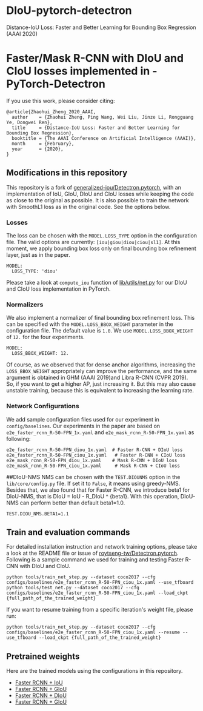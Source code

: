 # DIoU-pytorch-detectron
Distance-IoU Loss: Faster and Better Learning for Bounding Box Regression (AAAI 2020)

# Faster/Mask R-CNN with DIoU and CIoU losses implemented in - PyTorch-Detectron

If you use this work, please consider citing:

```
@article{Zhaohui_Zheng_2020_AAAI,
  author    = {Zhaohui Zheng, Ping Wang, Wei Liu, Jinze Li, Rongguang Ye, Dongwei Ren},
  title     = {Distance-IoU Loss: Faster and Better Learning for Bounding Box Regression},
  booktitle = {The AAAI Conference on Artificial Intelligence (AAAI)},
  month     = {February},
  year      = {2020},
}
```

## Modifications in this repository

This repository is a fork of [generalized-iou/Detectron.pytorch](https://github.com/generalized-iou/Detectron.pytorch), with an implementation of IoU, GIoU, DIoU and CIoU losses while keeping the code as close to the original as possible. It is also possible to train the network with SmoothL1 loss as in the original code. See the options below.

### Losses

The loss can be chosen with the `MODEL.LOSS_TYPE` option in the configuration file. The valid options are currently: `[iou|giou|diou|ciou|sl1]`. At this moment, we apply bounding box loss only on final bounding box refinement layer, just as in the paper.

```
MODEL:
  LOSS_TYPE: 'diou'
```

Please take a look at `compute_iou` function of [lib/utils/net.py](lib/utils/net.py) for our DIoU and CIoU loss implementation in PyTorch.

### Normalizers

We also implement a normalizer of final bounding box refinement loss. This can be specified with the `MODEL.LOSS_BBOX_WEIGHT` parameter in the configuration file. The default value is `1.0`. We use `MODEL.LOSS_BBOX_WEIGHT` of `12.` for the four experiments.

```
MODEL:
  LOSS_BBOX_WEIGHT: 12.
```
Of course, as we observed that for dense anchor algorithms, increasing the `LOSS_BBOX_WEIGHT` appropriately can improve the performance, and the same argument is obtained in GHM (AAAI 2019)and Libra R-CNN (CVPR 2019). So, if you want to get a higher AP, just increasing it. But this may also cause unstable training, because this is equivalent to increasing the learning rate.

### Network Configurations

We add sample configuration files used for our experiment in `config/baselines`. Our experiments in the paper are based on `e2e_faster_rcnn_R-50-FPN_1x.yaml` and `e2e_mask_rcnn_R-50-FPN_1x.yaml` as following:

```
e2e_faster_rcnn_R-50-FPN_diou_1x.yaml  # Faster R-CNN + DIoU loss
e2e_faster_rcnn_R-50-FPN_ciou_1x.yaml   # Faster R-CNN + CIoU loss
e2e_mask_rcnn_R-50-FPN_diou_1x.yaml    # Mask R-CNN + DIoU loss
e2e_mask_rcnn_R-50-FPN_ciou_1x.yaml     # Mask R-CNN + CIoU loss
```

##DIoU-NMS
NMS can be chosen with the `TEST.DIOUNMS` option in the `lib/core/config.py` file. If set it to `False`, it means using greedy-NMS.
Besides that, we also found that for Faster R-CNN, we introduce beta1 for DIoU-NMS, that is DIoU = IoU - R_DIoU ^ {beta1}. With this operation, DIoU-NMS can perform better than default beta1=1.0.
```
TEST.DIOU_NMS.BETA1=1.1
```

## Train and evaluation commands

For detailed installation instruction and network training options, please take a look at the README file or issue of [roytseng-tw/Detectron.pytorch](https://github.com/roytseng-tw/Detectron.pytorch). Following is a sample command we used for training and testing Faster R-CNN with DIoU and CIoU.

```
python tools/train_net_step.py --dataset coco2017 --cfg configs/baselines/e2e_faster_rcnn_R-50-FPN_ciou_1x.yaml --use_tfboard
python tools/test_net.py --dataset coco2017 --cfg configs/baselines/e2e_faster_rcnn_R-50-FPN_ciou_1x.yaml --load_ckpt {full_path_of_the_trained_weight}
```

If you want to resume training from a specific iteration's weight file, please run:
```
python tools/train_net_step.py --dataset coco2017 --cfg configs/baselines/e2e_faster_rcnn_R-50-FPN_ciou_1x.yaml --resume --use_tfboard --load_ckpt {full_path_of_the_trained_weight}
```

## Pretrained weights

Here are the trained models using the configurations in this repository.

 - [Faster RCNN + IoU](https://pan.baidu.com/s/1UGMQ90omy2MuNKbiVWbPYQ)
 - [Faster RCNN + GIoU](https://pan.baidu.com/s/1x3N7eYnylTO41klUQTlszw)
 - [Faster RCNN + DIoU](https://pan.baidu.com/s/1DtLwpSpbfNbzQ8nlHdt9Xg)
 - [Faster RCNN + GIoU](https://pan.baidu.com/s/1gUUByFBeL1DgLvHvogMUfw)
